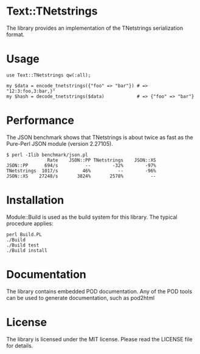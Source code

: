 Text::TNetstrings
=================

The library provides an implementation of the TNetstrings serialization
format.


Usage
=====

	use Text::TNetstrings qw(:all);

	my $data = encode_tnetstrings({"foo" => "bar"}) # => "12:3:foo,3:bar,}"
	my $hash = decode_tnetstrings($data)            # => {"foo" => "bar"}

Performance
===========

The JSON benchmark shows that TNetstrings is about twice as fast as the
Pure-Perl JSON module (version 2.27105).

	$ perl -Ilib benchmark/json.pl
	               Rate    JSON::PP TNetstrings    JSON::XS
	JSON::PP      694/s          --        -32%        -97%
	TNetstrings  1017/s         46%          --        -96%
	JSON::XS    27248/s       3824%       2578%          --


Installation
============

Module::Build is used as the build system for this library. The typical
procedure applies:

    perl Build.PL
    ./Build
    ./Build test
    ./Build install


Documentation
=============

The library contains embedded POD documentation. Any of the POD tools
can be used to generate documentation, such as pod2html


License
=======

The library is licensed under the MIT license. Please read the LICENSE
file for details.


